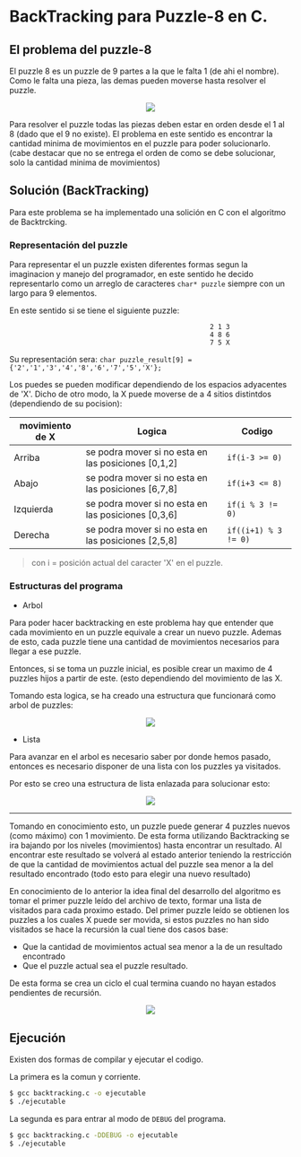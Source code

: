 #                               BackTracking para Puzzle-8 en C.


## El problema del puzzle-8 
El puzzle 8 es un puzzle de 9 partes a la que le falta 1 (de ahi el nombre). Como le falta una pieza, las demas pueden moverse hasta resolver el puzzle.

<p align="center"><img src="https://i.stack.imgur.com/YQd0a.png"></p>

Para resolver el puzzle todas las piezas deben estar en orden desde el 1 al 8 (dado que el 9 no existe).
El problema en este sentido es encontrar la cantidad minima de movimientos en el puzzle para poder solucionarlo.
(cabe destacar que no se entrega el orden de como se debe solucionar, solo la cantidad minima de movimientos)

## Solución (BackTracking)

Para este problema se ha implementado una solición en C con el algoritmo de Backtrcking. 

### Representación del puzzle
Para representar el un puzzle existen diferentes formas segun la imaginacion y manejo del programador, en este sentido he decido representarlo como un arreglo de caracteres `char* puzzle` siempre con un largo para 9 elementos.

En este sentido si se tiene el siguiente puzzle:

                                                      2 1 3
                                                      4 8 6
                                                      7 5 X
      
Su representación sera: `char puzzle_result[9] = {'2','1','3','4','8','6','7','5','X'};`

Los puedes se pueden modificar dependiendo de los espacios adyacentes de 'X'. Dicho de otro modo, la X puede moverse de a 4 sitios distintdos (dependiendo de su pocision):

| movimiento de X | Logica | Codigo | 
| ------ | ------ | ------ |
| Arriba | se podra mover si no esta en las posiciones [0,1,2] | `if(i-3 >= 0)` |
| Abajo | se podra mover si no esta en las posiciones [6,7,8] | `if(i+3 <= 8)` |
| Izquierda |  se podra mover si no esta en las posiciones [0,3,6] | `if(i % 3 != 0)` |
| Derecha | se podra mover si no esta en las posiciones [2,5,8] | `if((i+1) % 3 != 0)` |

> con i = posición actual del caracter 'X' en el puzzle. 

### Estructuras del programa

* Arbol 

Para poder hacer backtracking en este problema hay que entender que cada movimiento en un puzzle equivale a crear un nuevo puzzle. Ademas de esto, cada puzzle tiene una cantidad de movimientos necesarios para llegar a ese puzzle.

Entonces, si se toma un puzzle inicial, es posible crear un maximo de 4 puzzles hijos a partir de este. (esto dependiendo del movimiento de las X.

Tomando esta logica, se ha creado una estructura que funcionará como arbol de puzzles: 

<p align="center"><img src="https://i.imgur.com/VzPkcnx.jpg"></p>

* Lista

Para avanzar en el arbol es necesario saber por donde hemos pasado, entonces es necesario disponer de una lista con los puzzles ya visitados.

Por esto se creo una estructura de lista enlazada para solucionar esto: 

<p align="center"><img src="https://i.imgur.com/QY7HBnN.jpg"></p>



-------------------------------------------------------------------------------------------------------------------------
Tomando en conocimiento esto, un puzzle puede generar 4 puzzles nuevos (como máximo) con 1 movimiento. De esta forma utilizando Backtracking se ira bajando por los niveles (movimientos) hasta encontrar un resultado. Al encontrar este resultado se volverá al estado anterior teniendo la restricción de que la cantidad de movimientos actual del puzzle sea menor a la del resultado encontrado (todo esto para elegir una nuevo resultado)

En conocimiento de lo anterior la idea final del desarrollo del algoritmo es tomar el primer puzzle leído del archivo de texto, formar una lista de visitados para cada proximo estado.  Del primer puzzle leído se obtienen los puzzles a los cuales X puede ser movida, si estos puzzles no han sido visitados se hace la recursión la cual tiene dos casos base: 

* Que la cantidad de movimientos actual sea menor a la de un resultado encontrado
* Que el puzzle actual sea el puzzle resultado.

De esta forma se crea un ciclo el cual termina cuando no hayan estados pendientes de recursión. 


<p align="center"><img src="https://i.imgur.com/93rqxsW.jpg"></p>




## Ejecución

Existen dos formas de compilar y ejecutar el codigo.

La primera es la comun y corriente.
```sh
$ gcc backtracking.c -o ejecutable
$ ./ejecutable
```

La segunda es para entrar al modo de `DEBUG` del programa.
```sh
$ gcc backtracking.c -DDEBUG -o ejecutable
$ ./ejecutable
```




